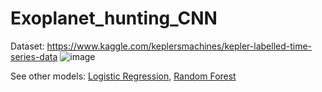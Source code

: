 # Exoplanet_hunting_CNN



Dataset: https://www.kaggle.com/keplersmachines/kepler-labelled-time-series-data
![image](https://user-images.githubusercontent.com/83130573/145691208-2debe14f-139e-4cc1-953f-d8c3fd81131e.png)



See other models: [Logistic Regression](https://github.com/siudro/Logistic-Regression-Exoplanet-Classifier), [Random Forest](https://github.com/siudro/Random-Forest-ExoPlanet-Classifier) 
